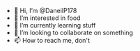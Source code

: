 - 👋 Hi, I’m @DaneilP178
- 👀 I’m interested in food
- 🌱 I’m currently learning stuff
- 💞️ I’m looking to collaborate on something
- 📫 How to reach me, don't

<!---
DanielP178/DanielP178 is a ✨ special ✨ repository because its `README.md` (this file) appears on your GitHub profile.
You can click the Preview link to take a look at your changes.
--->
